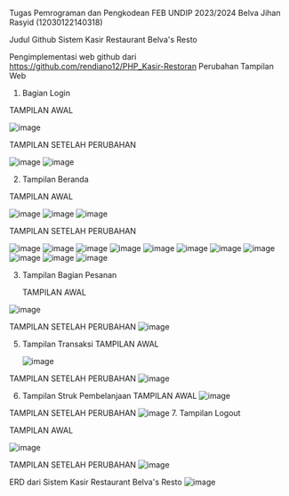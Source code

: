 Tugas Pemrograman dan Pengkodean FEB UNDIP 2023/2024
Belva Jihan Rasyid (12030122140318)

Judul Github Sistem Kasir Restaurant Belva's Resto

Pengimplementasi web github dari https://github.com/rendiano12/PHP_Kasir-Restoran
Perubahan Tampilan Web
1. Bagian Login

TAMPILAN AWAL

![image](https://github.com/belvajihan/PengkodeandanPemrograman-Sistem-Kasir-Restaurant/assets/152500318/aa4116a0-b836-47da-a2b5-3aa4905d521e)


TAMPILAN SETELAH PERUBAHAN

![image](https://github.com/belvajihan/PengkodeandanPemrograman-Sistem-Kasir-Restaurant/assets/152500318/c2c4b0e4-d745-4a64-a5a6-057e69582fb6)
![image](https://github.com/belvajihan/PengkodeandanPemrograman-Sistem-Kasir-Restaurant/assets/152500318/ec65a1e7-34c9-4cf8-9820-8a48d1c3c408)


2. Tampilan Beranda

TAMPILAN AWAL

![image](https://github.com/belvajihan/PengkodeandanPemrograman-Sistem-Kasir-Restaurant/assets/152500318/584a4a02-5f35-45c2-a00e-2f606bbcb18b)
![image](https://github.com/belvajihan/PengkodeandanPemrograman-Sistem-Kasir-Restaurant/assets/152500318/62e79189-346d-4f57-adca-87518d33b8d3)
![image](https://github.com/belvajihan/PengkodeandanPemrograman-Sistem-Kasir-Restaurant/assets/152500318/0dce9df1-cf8a-4ca9-b425-e5a17e1679fc)



TAMPILAN SETELAH PERUBAHAN

![image](https://github.com/belvajihan/PengkodeandanPemrograman-Sistem-Kasir-Restaurant/assets/152500318/cc72f6ee-d632-480a-a05a-06b2de6078ec)
![image](https://github.com/belvajihan/PengkodeandanPemrograman-Sistem-Kasir-Restaurant/assets/152500318/75ec37a7-ea95-4ebd-9702-544323912d2f)
![image](https://github.com/belvajihan/PengkodeandanPemrograman-Sistem-Kasir-Restaurant/assets/152500318/19ae8b82-dfee-4bbf-879e-98aac825ea31)
![image](https://github.com/belvajihan/PengkodeandanPemrograman-Sistem-Kasir-Restaurant/assets/152500318/9c239f3f-370e-40db-bf05-5c705f542c73)
![image](https://github.com/belvajihan/PengkodeandanPemrograman-Sistem-Kasir-Restaurant/assets/152500318/2e23c03b-2436-4cf8-bd73-67eed941dfc8)
![image](https://github.com/belvajihan/PengkodeandanPemrograman-Sistem-Kasir-Restaurant/assets/152500318/686ab6ac-3edb-4c37-a4b2-684ac24a8977)
![image](https://github.com/belvajihan/PengkodeandanPemrograman-Sistem-Kasir-Restaurant/assets/152500318/f9ff4bd9-f289-4e9a-a633-3169cd4c0ed7)
![image](https://github.com/belvajihan/PengkodeandanPemrograman-Sistem-Kasir-Restaurant/assets/152500318/f9b24920-984b-421e-9b0a-4db90b613503)
![image](https://github.com/belvajihan/PengkodeandanPemrograman-Sistem-Kasir-Restaurant/assets/152500318/05e704f9-9f64-4764-9c06-8b418657c403)
![image](https://github.com/belvajihan/PengkodeandanPemrograman-Sistem-Kasir-Restaurant/assets/152500318/279e8994-c9ef-4be0-bb3f-4f32f61407a0)
![image](https://github.com/belvajihan/PengkodeandanPemrograman-Sistem-Kasir-Restaurant/assets/152500318/3d878488-7241-482c-9bb1-efa91405912d)






3. Tampilan Bagian Pesanan
   
   TAMPILAN AWAL

![image](https://github.com/belvajihan/PengkodeandanPemrograman-Sistem-Kasir-Restaurant/assets/152500318/30d21832-9185-4aa0-9279-84cd748a66c4)


  TAMPILAN SETELAH PERUBAHAN
   ![image](https://github.com/belvajihan/PengkodeandanPemrograman-Sistem-Kasir-Restaurant/assets/152500318/bb820a85-760c-4416-8287-a8e7ae46bccb)


5. Tampilan Transaksi
  TAMPILAN AWAL

   ![image](https://github.com/belvajihan/PengkodeandanPemrograman-Sistem-Kasir-Restaurant/assets/152500318/fd40b119-9a1e-4b85-8625-95717b9cde05)

TAMPILAN SETELAH PERUBAHAN
![image](https://github.com/belvajihan/PengkodeandanPemrograman-Sistem-Kasir-Restaurant/assets/152500318/2e9580ba-e2c7-4627-8b21-9a075a73d418)



6. Tampilan Struk Pembelanjaan
TAMPILAN AWAL
![image](https://github.com/belvajihan/PengkodeandanPemrograman-Sistem-Kasir-Restaurant/assets/152500318/b65a7246-b03d-49ed-af70-8613e28b74df)


TAMPILAN SETELAH PERUBAHAN
![image](https://github.com/belvajihan/PengkodeandanPemrograman-Sistem-Kasir-Restaurant/assets/152500318/bf523749-c555-4cfb-bc81-f20cdf9e194a)
7. Tampilan Logout

TAMPILAN AWAL

![image](https://github.com/belvajihan/PengkodeandanPemrograman-Sistem-Kasir-Restaurant/assets/152500318/a3d201cc-e556-4ac9-80c9-3bc302f719de)


TAMPILAN SETELAH PERUBAHAN
![image](https://github.com/belvajihan/PengkodeandanPemrograman-Sistem-Kasir-Restaurant/assets/152500318/215c6ed6-16ca-4bf8-89a6-155d86d65af9)



ERD dari Sistem Kasir Restaurant Belva's Resto
![image](https://github.com/belvajihan/PengkodeandanPemrograman-Sistem-Kasir-Restaurant/assets/152500318/97c15ae1-01b5-4f8e-a21d-eaac4a2192e7)




